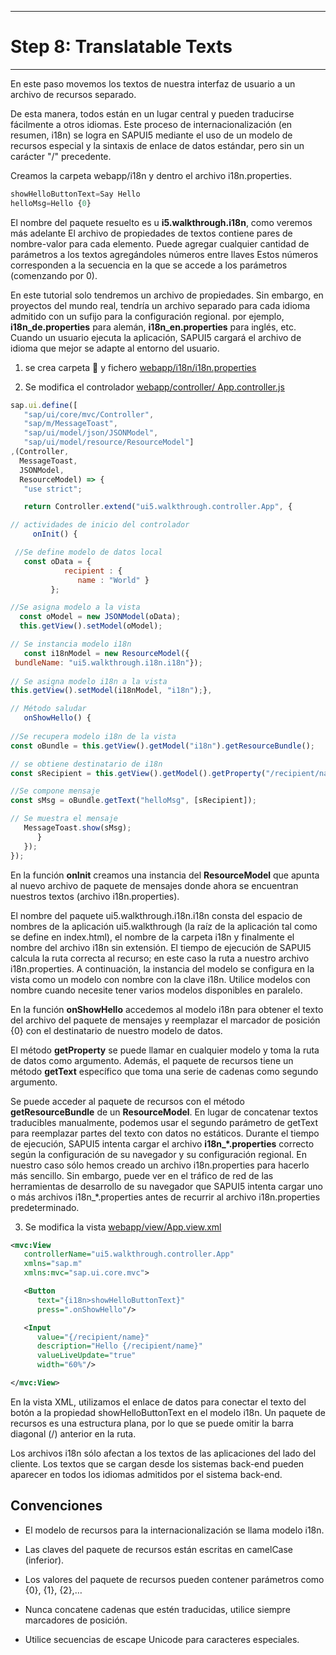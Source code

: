*******************
# Step 8: Translatable Texts
*******************

En este paso movemos los textos de nuestra interfaz de usuario a un archivo de recursos separado.


De esta manera, todos están en un lugar central y pueden traducirse fácilmente a otros idiomas. 
Este proceso de internacionalización (en resumen, i18n) se logra en SAPUI5 mediante el uso de un modelo de recursos especial y la sintaxis de enlace de datos estándar, pero sin un carácter "/" precedente.


Creamos la carpeta webapp/i18n y dentro el archivo i18n.properties.

``` js
showHelloButtonText=Say Hello
helloMsg=Hello {0}
```



El nombre del paquete resuelto es u **i5.walkthrough.i18n**, como veremos más adelante
El archivo de propiedades de textos contiene pares de nombre-valor para cada elemento. 
Puede agregar cualquier cantidad de parámetros a los textos agregándoles números entre llaves
Estos números corresponden a la secuencia en la que se accede a los parámetros (comenzando por 0).

En este tutorial solo tendremos un archivo de propiedades.
Sin embargo, en proyectos del mundo real, tendría un archivo separado para cada idioma admitido 
con un sufijo para la configuración regional.
por ejemplo, **i18n_de.properties** para alemán, **i18n_en.properties** para inglés, etc. 
Cuando un usuario ejecuta la aplicación, SAPUI5 cargará el archivo de idioma que mejor se adapte al entorno del usuario.

1. se crea carpeta 📂 y fichero [webapp/i18n/i18n.properties](webapp/i18n/i18n.properties)

2. Se modifica el controlador [webapp/controller/ App.controller.js](webapp/controller/App.controller.js)

``` js
sap.ui.define([
   "sap/ui/core/mvc/Controller",
   "sap/m/MessageToast",
   "sap/ui/model/json/JSONModel",
   "sap/ui/model/resource/ResourceModel"]
,(Controller,
  MessageToast, 
  JSONModel, 
  ResourceModel) => {
   "use strict";

   return Controller.extend("ui5.walkthrough.controller.App", {

// actividades de inicio del controlador
     onInit() {

 //Se define modelo de datos local
   const oData = {
            recipient : {
               name : "World" }
         };

//Se asigna modelo a la vista
  const oModel = new JSONModel(oData);
  this.getView().setModel(oModel);

// Se instancia modelo i18n
   const i18nModel = new ResourceModel({
 bundleName: "ui5.walkthrough.i18n.i18n"});
 
// Se asigna modelo i18n a la vista
this.getView().setModel(i18nModel, "i18n");},

// Método saludar
   onShowHello() {
 
//Se recupera modelo i18n de la vista
const oBundle = this.getView().getModel("i18n").getResourceBundle();

// se obtiene destinatario de i18n  
const sRecipient = this.getView().getModel().getProperty("/recipient/name");

//Se compone mensaje
const sMsg = oBundle.getText("helloMsg", [sRecipient]);

// Se muestra el mensaje
   MessageToast.show(sMsg);
      }
   });
});
```

En la función **onInit** creamos una instancia del **ResourceModel** que apunta al nuevo archivo de paquete de mensajes donde ahora se encuentran nuestros textos (archivo i18n.properties).


El nombre del paquete ui5.walkthrough.i18n.i18n consta del espacio de nombres de la aplicación 
ui5.walkthrough (la raíz de la aplicación tal como se define en index.html), 
el nombre de la carpeta i18n y finalmente el nombre del archivo i18n sin extensión.
El tiempo de ejecución de SAPUI5 calcula la ruta correcta al recurso; en este caso la ruta a nuestro archivo i18n.properties. A continuación, la instancia del modelo se configura en la vista como un modelo 
con nombre con la clave i18n. Utilice modelos con nombre cuando necesite tener varios modelos disponibles en paralelo.

En la función **onShowHello** accedemos al modelo i18n para obtener el texto del archivo del paquete de mensajes y reemplazar el marcador de posición {0} con el destinatario de nuestro modelo de datos.


El método **getProperty** se puede llamar en cualquier modelo y toma la ruta de datos como argumento. Además, el paquete de recursos tiene un método **getText** específico que toma una serie de cadenas como segundo argumento.


Se puede acceder al paquete de recursos con el método **getResourceBundle** de un **ResourceModel**. 
En lugar de concatenar textos traducibles manualmente, podemos usar el segundo parámetro de getText para reemplazar partes del texto con datos no estáticos.
Durante el tiempo de ejecución, SAPUI5 intenta cargar el archivo **i18n_*.properties** correcto 
según la configuración de su navegador y su configuración regional.
En nuestro caso sólo hemos creado un archivo i18n.properties para hacerlo más sencillo. 
Sin embargo, puede ver en el tráfico de red de las herramientas de desarrollo de su navegador 
que SAPUI5 intenta cargar uno o más archivos i18n_*.properties antes de recurrir al archivo i18n.properties predeterminado.


3. Se modifica la vista [webapp/view/App.view.xml](webapp/view/App.view.xml)

``` XML
<mvc:View
   controllerName="ui5.walkthrough.controller.App"
   xmlns="sap.m"
   xmlns:mvc="sap.ui.core.mvc">

   <Button
      text="{i18n>showHelloButtonText}"
      press=".onShowHello"/>

   <Input
      value="{/recipient/name}"
      description="Hello {/recipient/name}"
      valueLiveUpdate="true"
      width="60%"/>

</mvc:View>
```

En la vista XML, utilizamos el enlace de datos para conectar el texto del botón a la propiedad 
showHelloButtonText en el modelo i18n. Un paquete de recursos es una estructura plana,
por lo que se puede omitir la barra diagonal (/) anterior en la ruta.


Los archivos i18n sólo afectan a los textos de las aplicaciones del lado del cliente. 
Los textos que se cargan desde los sistemas back-end pueden aparecer 
en todos los idiomas admitidos por el sistema back-end.

## Convenciones

- El modelo de recursos para la internacionalización se llama modelo i18n.


- Las claves del paquete de recursos están escritas en camelCase (inferior).


- Los valores del paquete de recursos pueden contener parámetros como {0}, {1}, {2},…


- Nunca concatene cadenas que estén traducidas, utilice siempre marcadores de posición.


- Utilice secuencias de escape Unicode para caracteres especiales.